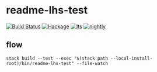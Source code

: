 readme-lhs-test
===

[![Build Status](https://travis-ci.org/tonyday567/readme-lhs-test.svg)](https://travis-ci.org/tonyday567/readme-lhs-test) [![Hackage](https://img.shields.io/hackage/v/readme-lhs-test.svg)](https://hackage.haskell.org/package/readme-lhs-test) [![lts](https://www.stackage.org/package/readme-lhs-test/badge/lts)](http://stackage.org/lts/package/readme-lhs-test) [![nightly](https://www.stackage.org/package/readme-lhs-test/badge/nightly)](http://stackage.org/nightly/package/readme-lhs-test) 

flow
----

```
stack build --test --exec "$(stack path --local-install-root)/bin/readme-lhs-test" --file-watch
```
